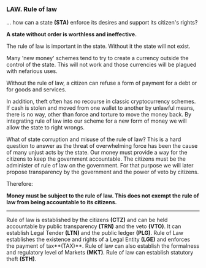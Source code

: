 ### LAW. Rule of law

... how can a state **(STA)** enforce its desires and support its citizen's rights?

**A state without order is worthless and ineffective.**

The rule of law is important in the state.  Without it the state will not exist.

Many 'new money' schemes tend to try to create a currency outside the control of the state.  This will not work and those currencies will be plagued with nefarious uses.

Without the rule of law, a citizen can refuse a form of payment for a debt or for goods and services.

In addition, theft often has no recourse in classic cryptocurrency schemes. If cash is stolen and moved from one wallet to another by unlawful means, there is no way, other than force and torture to move the money back.  By integrating rule of law into our scheme for a new form of money we will allow the state to right wrongs.

What of state corruption and misuse of the rule of law?  This is a hard question to answer as the threat of overwhelming force has been the cause of many unjust acts by the state.  Our money must provide a way for the citizens to keep the government accountable.  The citizens must be the administer of rule of law on the government.  For that purpose we will later propose transparency by the government and the power of veto by citizens.


Therefore:

**Money must be subject to the rule of law.  This does not exempt the rule of law from  being accountable to its citizens.**

----------

Rule of law is established by the citizens **(CTZ)** and can be held accountable by public transparency **(TRN)** and the veto **(VTO)**.  It can establish Legal Tender **(LTN)** and the public ledger **(PLG)**. Rule of Law establishes the existence and rights of a Legal Entity **(LGE)** and enforces the payment of tax**(TAX)**.  Rule of law can also establish the formalness and regulatory level of Markets **(MKT)**. Rule of law can establish statutory theft **(STH)**. 






